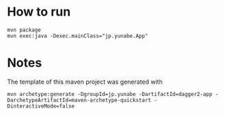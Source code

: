 # How to run

    mvn package
    mvn exec:java -Dexec.mainClass="jp.yunabe.App"

# Notes
The template of this maven project was generated with

    mvn archetype:generate -DgroupId=jp.yunabe -DartifactId=dagger2-app -DarchetypeArtifactId=maven-archetype-quickstart -DinteractiveMode=false
